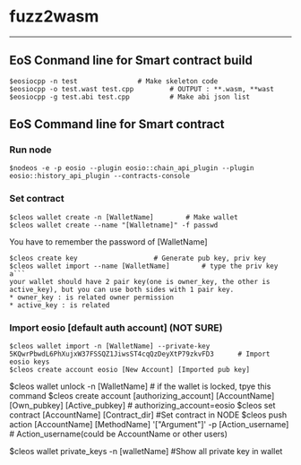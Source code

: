 # fuzz2wasm

---




## EoS Conmand line for Smart contract build 
```
$eosiocpp -n test  				# Make skeleton code
$eosiocpp -o test.wast test.cpp 		# OUTPUT : **.wasm, **wast 
$eosiocpp -g test.abi test.cpp  		# Make abi json list

```


## EoS Command line for Smart contract

### Run node
```
$nodeos -e -p eosio --plugin eosio::chain_api_plugin --plugin eosio::history_api_plugin --contracts-console
```

### Set contract
```
$cleos wallet create -n [WalletName]  		# Make wallet
$cleos wallet create --name "[Walletname]" -f passwd
```
You have to remember the password of [WalletName]  
  
```
$cleos create key  					# Generate pub key, priv key
$cleos wallet import --name [WalletName]  		# type the priv key
a```
your wallet should have 2 pair key(one is owner_key, the other is active_key), but you can use both sides with 1 pair key.
* owner_key : is related owner permission
* active_key : is related 

```
### Import eosio [default auth account]  (NOT SURE)
```
$cleos wallet import -n [WalletName] --private-key 5KQwrPbwdL6PhXujxW37FSSQZ1JiwsST4cqQzDeyXtP79zkvFD3		# Import eosio keys
$cleos create account eosio [New Account] [Imported pub key]

```


$cleos wallet unlock -n [WalletName]                                                     	  # if the wallet is locked, tpye this command 
$cleos create account [authorizing_account] [AccountName] [Own_pubkey] [Active_pubkey]   	  # authorizing_account=eosio
$cleos set contract [AccountName] [Contract_dir] 	                                          #Set contract in NODE 
$cleos push action [AccountName] [MethodName] '["Argument"]' -p [Action_username]  		  # Action_username(could be AccountName or other users)

$cleos wallet private_keys -n [walletName]  	 #Show all private key in wallet

```

